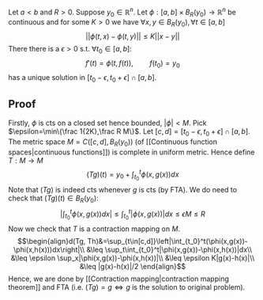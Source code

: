 Let $a<b$ and $R>0$. Suppose $y_0\in\mathbb R^n$. Let $\phi:[a,b]\times B_R(y_0)\to\mathbb R^n$ be continuous and for some $K>0$ we have $\forall x,y\in B_R(y_0), \forall t\in[a,b]$
$$||\phi (t,x)-\phi(t,y)||\leq K||x-y||$$
There there is a $\epsilon>0$ s.t. $\forall t_0\in[a,b]$:
$$f'(t)=\phi(t,f(t)),\quad\quad f(t_0)=y_0$$
has a unique solution in $[t_0-\epsilon,t_0+\epsilon]\cap [a,b]$.
## Proof
Firstly, $\phi$ is cts on a closed set hence bounded, $|\phi|<M$. Pick $\epsilon=\min\{\frac 1{2K},\frac R M\}$.
Let $[c,d]=[t_0-\epsilon,t_0+\epsilon]\cap [a,b]$. The metric space $M=C([c,d],B_R(y_0))$ (of [[Continuous function spaces|continuous functions]]) is complete in uniform metric. Hence define $T:M\to M$
$$(T g)(t)=y_0+\int_{t_0}^t\phi(x,g(x))dx$$
Note that $(Tg)$ is indeed cts whenever $g$ is cts (by FTA). We do need to check that $(Tg)(t)\in B_R(y_0)$:
$$\left|\int_{t_0}^t\phi(x,g(x))dx\right|\leq \int_{t_0}^t|\phi(x,g(x))|dx\leq \epsilon M\leq R$$
Now we check that $T$ is a contraction mapping on $M$.
$$\begin{align}d(Tg, Th)&=\sup_{t\in[c,d]}\left|\int_{t_0}^t(\phi(x,g(x))-\phi(x,h(x)))dx\right|\\
&\leq \sup_t\int_{t_0}^t|\phi(x,g(x))-\phi(x,h(x))|dx\\
&\leq \epsilon \sup_x|\phi(x,g(x))-\phi(x,h(x))|\\
&\leq \epsilon K|g(x)-h(x)|\\
&\leq |g(x)-h(x)|/2
\end{align}$$
Hence, we are done by [[Contraction mapping|contraction mapping theorem]] and FTA (i.e. $(Tg)=g\iff g$ is the solution to original problem).